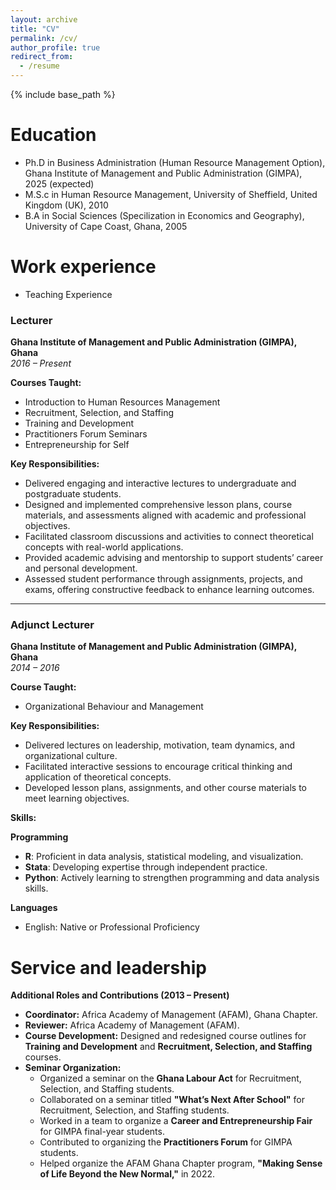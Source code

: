 ```yaml
---
layout: archive
title: "CV"
permalink: /cv/
author_profile: true
redirect_from:
  - /resume
---
```


{% include base_path %}

Education
======
* Ph.D in Business Administration (Human Resource Management Option), Ghana Institute of Management and Public Administration (GIMPA), 2025 (expected)
* M.S.c in Human Resource Management, University of Sheffield, United Kingdom (UK), 2010
* B.A in Social Sciences (Specilization in Economics and Geography), University of Cape Coast, Ghana, 2005

Work experience
======
* Teaching Experience

### Lecturer  
**Ghana Institute of Management and Public Administration (GIMPA), Ghana**  
*2016 – Present*  

**Courses Taught:**  
- Introduction to Human Resources Management  
- Recruitment, Selection, and Staffing  
- Training and Development  
- Practitioners Forum Seminars  
- Entrepreneurship for Self  

**Key Responsibilities:**  
- Delivered engaging and interactive lectures to undergraduate and postgraduate students.  
- Designed and implemented comprehensive lesson plans, course materials, and assessments aligned with academic and professional objectives.  
- Facilitated classroom discussions and activities to connect theoretical concepts with real-world applications.  
- Provided academic advising and mentorship to support students’ career and personal development.  
- Assessed student performance through assignments, projects, and exams, offering constructive feedback to enhance learning outcomes.  

---

### Adjunct Lecturer  
**Ghana Institute of Management and Public Administration (GIMPA), Ghana**  
*2014 – 2016*  

**Course Taught:**  
- Organizational Behaviour and Management  

**Key Responsibilities:**  
- Delivered lectures on leadership, motivation, team dynamics, and organizational culture.  
- Facilitated interactive sessions to encourage critical thinking and application of theoretical concepts.  
- Developed lesson plans, assignments, and other course materials to meet learning objectives.  
  
**Skills:**

**Programming**
- **R**: Proficient in data analysis, statistical modeling, and visualization.  
- **Stata**: Developing expertise through independent practice.  
- **Python**: Actively learning to strengthen programming and data analysis skills.
   
**Languages**
- English: Native or Professional Proficiency


<!-- Publications
======
  <ul>{% for post in site.publications reversed %}
    {% include archive-single-cv.html %}
  {% endfor %}</ul>
  
Talks
======
  <ul>{% for post in site.talks reversed %}
    {% include archive-single-talk-cv.html  %}
  {% endfor %}</ul>
  
Teaching
======
  <ul>{% for post in site.teaching reversed %}
    {% include archive-single-cv.html %}
  {% endfor %}</ul>
-->
Service and leadership
======
**Additional Roles and Contributions (2013 – Present)**
  
- **Coordinator:** Africa Academy of Management (AFAM), Ghana Chapter.  
- **Reviewer:** Africa Academy of Management (AFAM).  
- **Course Development:** Designed and redesigned course outlines for **Training and Development** and **Recruitment, Selection, and Staffing** courses.  
- **Seminar Organization:**  
  - Organized a seminar on the **Ghana Labour Act** for Recruitment, Selection, and Staffing students.  
  - Collaborated on a seminar titled **"What’s Next After School"** for Recruitment, Selection, and Staffing students.  
  - Worked in a team to organize a **Career and Entrepreneurship Fair** for GIMPA final-year students.  
  - Contributed to organizing the **Practitioners Forum** for GIMPA students.  
  - Helped organize the AFAM Ghana Chapter program, **"Making Sense of Life Beyond the New Normal,"** in 2022.
  

